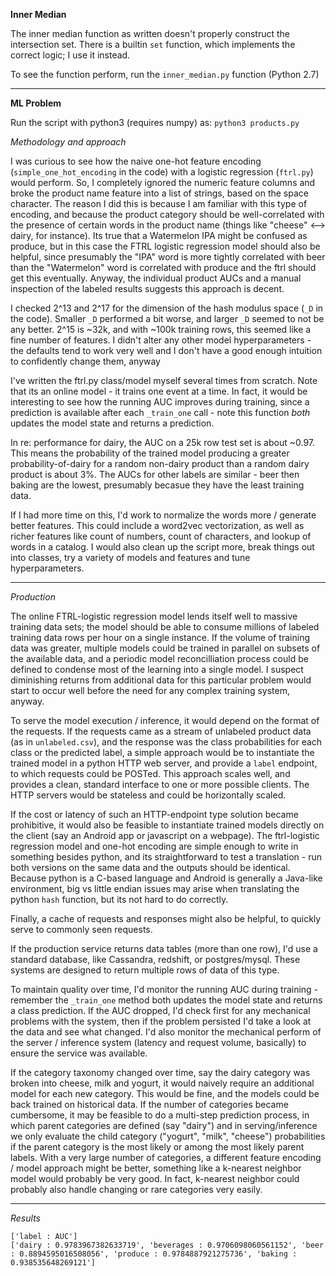 **Inner Median**

The inner median function as written doesn't properly construct the intersection set.
There is a builtin `set` function, which implements the correct logic; I use it instead.

To see the function perform, run the `inner_median.py` function (Python 2.7)

-----------------------------


**ML Problem**

   Run the script with python3 (requires numpy) as: `python3 products.py`


   *Methodology and approach*

   I was curious to see how the naive one-hot feature encoding (`simple_one_hot_encoding` in the code) with a logistic regression (`ftrl.py`) would perform. So, I completely ignored the numeric feature columns and broke the product name feature into a list of strings, based on the space character. The reason I did this is because I am familiar with this type of encoding, and because the product category should be well-correlated with the presence of certain words in the product name (things like "cheese" <--> dairy, for instance). Its true that a Watermelon IPA might be confused as produce, but in this case the FTRL logistic regression model should also be helpful, since presumably the "IPA" word is more tightly correlated with beer than the "Watermelon" word is correlated with produce and the ftrl should get this eventually. Anyway, the individual product AUCs and a manual inspection of the labeled results suggests this approach is decent.

   I checked 2^13 and 2^17 for the dimension of the hash modulus space (`_D` in the code). Smaller `_D` performed a bit worse, and larger `_D` seemed to not be any better. 2^15 is ~32k, and with ~100k training rows, this seemed like a fine number of features. I didn't alter any other model hyperparameters - the defaults tend to work very well and I don't have a good enough intuition to confidently change them, anyway 

   I've written the ftrl.py class/model myself several times from scratch. Note that its an online model - it trains one event at a time. In fact, it would be interesting to see how the running AUC improves during training, since a prediction is available after each `_train_one` call - note this function _both_ updates the model state and returns a prediction.

   In re: performance for dairy, the AUC on a 25k row test set is about ~0.97. This means the probability of the trained model producing a greater probability-of-dairy for a random non-dairy product than a random dairy product is about 3%. The AUCs for other labels are similar - beer then baking are the lowest, presumably becasue they have the least training data.   
  
   If I had more time on this, I'd work to normalize the words more / generate better features.
   This could include a word2vec vectorization, as well as richer features like count of numbers, count of characters, and lookup of words in a catalog.
   I would also clean up the script more, break things out into classes, try a variety of models and features and tune hyperparameters.


-------------------------------------

*Production*

The online FTRL-logistic regression model lends itself well to massive training data sets; the model should be able to consume millions of labeled training data rows per hour on a single instance. If the volume of training data was greater, multiple models could be trained in parallel on subsets of the available data, and a periodic model reconcilliation process could be defined to condense most of the learning into a single model. I suspect diminishing returns from additional data for this particular problem would start to occur well before the need for any complex training system, anyway.

To serve the model execution / inference, it would depend on the format of the requests. If the requests came as a stream of unlabeled product data (as in `unlabeled.csv`), and the response was the class probabilities for each class or the predicted label, a simple approach would be to instantiate the trained model in a python HTTP web server, and provide a `label` endpoint, to which requests could be POSTed. This approach scales well, and provides a clean, standard interface to one or more possible clients. The HTTP servers would be stateless and could be horizontally scaled.

If the cost or latency of such an HTTP-endpoint type solution became prohibitive, it would also be feasible to instantiate trained models directly on the client (say an Android app or javascript on a webpage). The ftrl-logistic regression model and one-hot encoding are simple enough to write in something besides python, and its straightforward to test a translation - run both versions on the same data and the outputs should be identical. Because python is a C-based language and Android is generally a Java-like environment, big vs little endian issues may arise when translating the python `hash` function, but its not hard to do correctly.

Finally, a cache of requests and responses might also be helpful, to quickly serve to commonly seen requests.

If the production service returns data tables (more than one row), I'd use a standard database, like Cassandra, redshift, or postgres/mysql. These systems are designed to return multiple rows of data of this type.

To maintain quality over time, I'd monitor the running AUC during training - remember the `_train_one` method both updates the model state and returns a class prediction. If the AUC dropped, I'd check first for any mechanical problems with the system, then if the problem persisted I'd take a look at the data and see what changed. I'd also monitor the mechanical perform of the server / inference system (latency and request volume, basically) to ensure the service was available.

If the category taxonomy changed over time, say the dairy category was broken into cheese, milk and yogurt, it would naively require an additional model for each new category. This would be fine, and the models could be back trained on historical data. If the number of categories became cumbersome, it may be feasible to do a multi-step prediction process, in which parent categories are defined (say "dairy") and in serving/inference we only evaluate the child category ("yogurt", "milk", "cheese") probabilities if the parent category is the most likely or among the most likely parent labels. With a very large number of categories, a different feature encoding / model approach might be better, something like a k-nearest neighbor model would probably be very good. In fact, k-nearest neighbor could probably also handle changing or rare categories very easily.


------------------------------

*Results*
```
['label : AUC']
['dairy : 0.9783967382633719', 'beverages : 0.9706098060561152', 'beer : 0.8894595016508056', 'produce : 0.9784887921275736', 'baking : 0.938535648269121']
```
